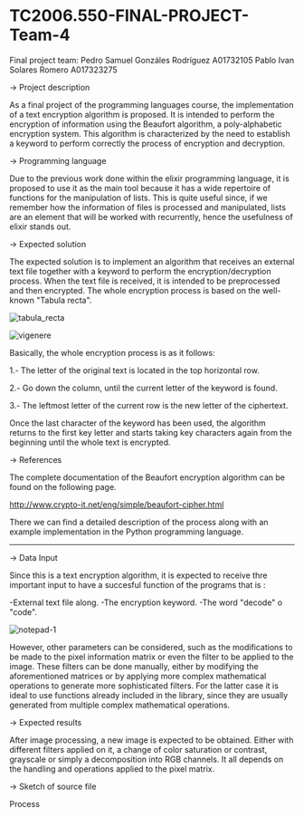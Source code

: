 # TC2006.550-FINAL-PROJECT-Team-4
Final project team: 
Pedro Samuel Gonzáles Rodríguez A01732105
Pablo Ivan Solares Romero A017323275


-> Project description

As a final project of the programming languages course, the implementation of a text encryption algorithm is proposed. It is intended to perform the encryption of information using the Beaufort algorithm, a poly-alphabetic encryption system. This algorithm is characterized by the need to establish a keyword to perform correctly the process of  encryption and decryption.

-> Programming language 

Due to the previous work done within the elixir programming language, it is proposed to use it as the main tool because it has a wide repertoire of functions for the manipulation of lists. This is quite useful since, if we remember how the information of files is processed and manipulated, lists are an element that will be worked with recurrently, hence the usefulness of elixir stands out.     

-> Expected solution

The expected solution is to implement an algorithm that receives an external text file together with a keyword to perform the encryption/decryption process. When the text file is received, it is intended to be preprocessed and then encrypted. The whole encryption process is based on the well-known "Tabula recta".

![tabula_recta](https://user-images.githubusercontent.com/108293127/180913208-784ed87e-0e5f-4215-b9de-cc1826fd84fe.png)

![vigenere](https://user-images.githubusercontent.com/108293127/181595096-33b594aa-3e58-436f-89d9-fb3ae7ac16a7.gif)



Basically, the whole encryption process is as it follows: 

1.- The letter of the original text is located in the top horizontal row.

2.- Go down the column, until the current letter of the keyword is found.

3.- The leftmost letter of the current row is the new letter of the ciphertext.

Once the last character of the keyword has been used, the algorithm returns to the first key letter and starts taking key characters again from the beginning until the whole text is encrypted.

-> References

The complete documentation of the Beaufort encryption algorithm can be found on the following page. 

http://www.crypto-it.net/eng/simple/beaufort-cipher.html

There we can find a detailed description of the process along with an example implementation in the Python programming language.

---------------------------------------------------------------------

-> Data Input

Since this is a text encryption algorithm, it is expected to receive thre important input to have a succesful function of the programs that is :

-External text file along. 
-The encryption keyword. 
-The word "decode" o "code".

![notepad-1](https://user-images.githubusercontent.com/108293127/180915857-96e10935-0fb2-4697-a413-ea225f441d5b.gif)


However, other parameters can be considered, such as the modifications to be made to the pixel information matrix or even the filter to be applied to the image. These filters can be done manually, either by modifying the aforementioned matrices or by applying more complex mathematical operations to generate more sophisticated filters. For the latter case it is ideal to use functions already included in the library, since they are usually generated from multiple complex mathematical operations. 

-> Expected results

After image processing, a new image is expected to be obtained. Either with different filters applied on it, a change of color saturation or contrast, grayscale or simply a decomposition into RGB channels. It all depends on the handling and operations applied to the pixel matrix. 



-> Sketch of source file 

Process










